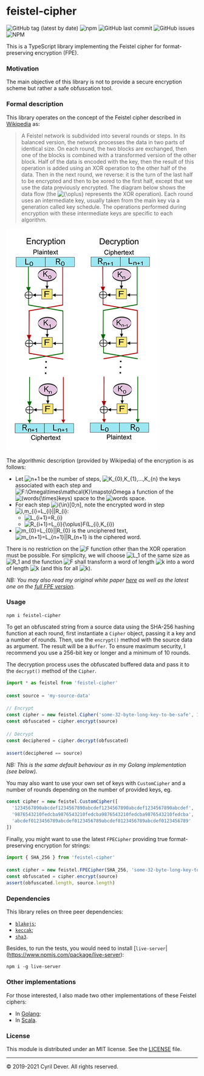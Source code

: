 # feistel-cipher

![GitHub tag (latest by date)](https://img.shields.io/github/v/tag/cyrildever/feistel-cipher)
![npm](https://img.shields.io/npm/dw/feistel-cipher)
![GitHub last commit](https://img.shields.io/github/last-commit/cyrildever/feistel-cipher)
![GitHub issues](https://img.shields.io/github/issues/cyrildever/feistel-cipher)
![NPM](https://img.shields.io/npm/l/feistel-cipher)

This is a TypeScript library implementing the Feistel cipher for format-preserving encryption (FPE).

### Motivation

The main objective of this library is not to provide a secure encryption scheme but rather a safe obfuscation tool.


### Formal description

This library operates on the concept of the Feistel cipher described in [Wikipedia](https://en.wikipedia.org/wiki/Feistel_cipher) as:
> A Feistel network is subdivided into several rounds or steps. In its balanced version, the network processes the data in two parts of identical size. On each round, the two blocks are exchanged, then one of the blocks is combined with a transformed version of the other block.
> Half of the data is encoded with the key, then the result of this operation is added using an XOR operation to the other half of the data.
> Then in the next round, we reverse: it is the turn of the last half to be encrypted and then to be xored to the first half, except that we use the data previously encrypted.
> The diagram below shows the data flow (the ![${\oplus}$](https://render.githubusercontent.com/render/math?math={\oplus}) represents the XOR operation). Each round uses an intermediate key, usually taken from the main key via a generation called key schedule. The operations performed during encryption with these intermediate keys are specific to each algorithm.

![](assets/400px-Feistel_cipher_diagram_en.svg.png)

The algorithmic description (provided by Wikipedia) of the encryption is as follows:
* Let ![$n+1$](https://render.githubusercontent.com/render/math?math=n%2B1) be the number of steps, ![$K_{0},K_{1},...,K_{n}$](https://render.githubusercontent.com/render/math?math=K_{0},K_{1},...,K_{n}) the keys associated with each step and ![$F:\Omega\times\mathcal{K}\mapsto\Omega$](https://render.githubusercontent.com/render/math?math=F:\Omega{\times}K\mapsto\Omega) a function of the ![$(words{\times}keys)$](https://render.githubusercontent.com/render/math?math=(words{\times}keys)) space to the ![$words$](https://render.githubusercontent.com/render/math?math=words) space.
* For each step ![$i{\in}[0;n]$](https://render.githubusercontent.com/render/math?math=i\in[0%3Bn]), note the encrypted word in step ![$i,m_{i}=L_{i}||R_{i}$](https://render.githubusercontent.com/render/math?math=i,m_{i}=L_{i}||R_{i}):
  * ![$L_{i+1}=R_{i}$](https://render.githubusercontent.com/render/math?math=L_{i%2B1}=R_{i})
  * ![$R_{i+1}=L_{i}{\oplus}F(L_{i},K_{i})$](https://render.githubusercontent.com/render/math?math=R_{i%2B1}=L_{i}{\oplus}F(L_{i},K_{i}))
* ![$m_{0}=L_{0}||R_{0}$](https://render.githubusercontent.com/render/math?math=m_{0}=L_{0}||R_{0}) is the unciphered text, ![$m_{n+1}=L_{n+1}||R_{n+1}$](https://render.githubusercontent.com/render/math?math=m_{n%2B1}=L_{n%2B1}||R_{n%2B1}) is the ciphered word. 

There is no restriction on the ![$F$](https://render.githubusercontent.com/render/math?math=F) function other than the XOR operation must be possible. For simplicity, we will choose ![$L_1$](https://render.githubusercontent.com/render/math?math=L_1) of the same size as ![$R_1$](https://render.githubusercontent.com/render/math?math=R_1) and the function ![$F$](https://render.githubusercontent.com/render/math?math=F) shall transform a word of length ![$k$](https://render.githubusercontent.com/render/math?math=k) into a word of length ![$k$](https://render.githubusercontent.com/render/math?math=k) (and this for all ![$k$](https://render.githubusercontent.com/render/math?math=k)).

_NB: You may also read my original white paper [here](https://github.com/cyrildever/feistel-cipher/blob/master/feistel_whitepaper.pdf) as well as the latest one on the [full FPE version](https://github.com/cyrildever/feistel-cipher/blob/master/fpe_whitepaper.pdf)._


### Usage

```
npm i feistel-cipher
```

To get an obfuscated string from a source data using the SHA-256 hashing function at each round, first instantiate a `Cipher` object, passing it a key and a number of rounds.
Then, use the `encrypt()` method with the source data as argument. The result will be a `Buffer`.
To ensure maximum security, I recommend you use a 256-bit key or longer and a minimum of 10 rounds.

The decryption process uses the obfuscated buffered data and pass it to the `decrypt()` method of the `Cipher`. 

```typescript
import * as feistel from 'feistel-cipher'

const source = 'my-source-data'

// Encrypt
const cipher = new feistel.Cipher('some-32-byte-long-key-to-be-safe', 10)
const obfuscated = cipher.encrypt(source)

// Decrypt
const deciphered = cipher.decrypt(obfuscated)

assert(deciphered == source)
```
_NB: This is the same default behaviour as in my Golang implementation (see below)._

You may also want to use your own set of keys with `CustomCipher` and a number of rounds depending on the number of provided keys, eg.
```typescript
const cipher = new feistel.CustomCipher([
  '1234567890abcdef1234567890abcdef1234567890abcdef1234567890abcdef',
  '9876543210fedcba9876543210fedcba9876543210fedcba9876543210fedcba',
  'abcdef0123456789abcdef0123456789abcdef0123456789abcdef0123456789'
])
```

Finally, you might want to use the latest `FPECipher` providing true format-preserving encryption for strings:
```typescript
import { SHA_256 } from 'feistel-cipher'

const cipher = new feistel.FPECipher(SHA_256, 'some-32-byte-long-key-to-be-safe', 128)
const obfuscated = cipher.encrypt(source)
assert(obfuscated.length, source.length)
```

### Dependencies

This library relies on three peer dependencies:
* [`blakejs`](https://www.npmjs.com/package/blakejs);
* [`keccak`](https://www.npmjs.com/package/keccak);
* [`sha3`](https://www.npmjs.com/package/sha3).

Besides, to run the tests, you would need to install [`live-server`|(https://www.npmjs.com/package/live-server):
```console
npm i -g live-server
```


### Other implementations

For those interested, I also made two other implementations of these Feistel ciphers:
* In [Golang](https://github.com/cyrildever/feistel);
* In [Scala](https://github.com/cyrildever/feistel-jar).


### License

This module is distributed under an MIT license.
See the [LICENSE](LICENSE) file.


<hr />
&copy; 2019-2021 Cyril Dever. All rights reserved.